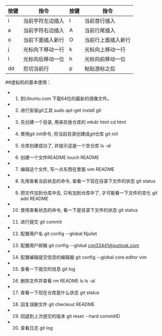 按键  |	    指令     |	按键  | 	指令  
-----|--------------|------|---------
 i 	|当前字符左边插入 |	   I  | 当前首行插入
 a 	|当前字符右边插入 |    A  |当前行尾插入
 o 	|当前下面插入新行 |	   O  |当前行上面插入新行
 j 	|光标向下移动一行 |    k  |光标向上移动一行
 l 	|光标向后移动一位 |	   h  |光标向前移动一位
dd  |	剪切当前行     |    p  |粘贴游标之后

##虚拟机的基本使用：
* 1. 到Ubuntu.com 下载64位的最新的镜像文件。
* 2. 进行安装git工具 sudo apt-get install git
* 3. 先创建一个目录, 用来存放仓库的  mkdir html  cd html
* 4. 使用git init命令, 将当前目录创建成git仓库  git init
* 5. 仓库创建成功了, 并提示这是一个空仓库 ls -al
* 6. 创建一个文件README touch README
* 7. 编辑这个文件, 写一点东西在里面 vim README
* 8. 先用查看当前状态的命令, 查看一下现在目录下文件的状态 git status
* 9. 把文件加到仓库中去, 只有加到仓库中了, 才可能看一下文件的变化 git add README
* 10. 使用查看状态的命令, 看一下是目录下文件的状态 git status
* 11. 进行提交 git commit
* 12. 配置用户名 git config --global Njuliet
* 13. 配置用户邮箱 git config --global cmj33441@outlook.com
* 14. 配置编辑提交信息的编辑器 git config --global core.editor vim
* 15. 查看一下提交的信息 git log
* 16. 删除文件并查看 rm README ls ls -al
* 17. 查看一下现在仓库是什么状态 git status
* 18. 回复误删文件 git checkout README
* 19. 回退到上次提交的版本 git reset --hard commitID
* 20. 查看日志 git log
